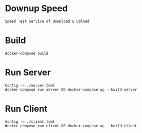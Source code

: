 # Downup Speed
    Speed Test Service of Download & Upload

# Build
    docker-compose build

# Run Server
    Config -> ./server.toml
    docker-compose run server OR docker-compose up --build server

# Run Client
    Config -> ./client.toml
    docker-compose run client OR docker-compose up --build client
